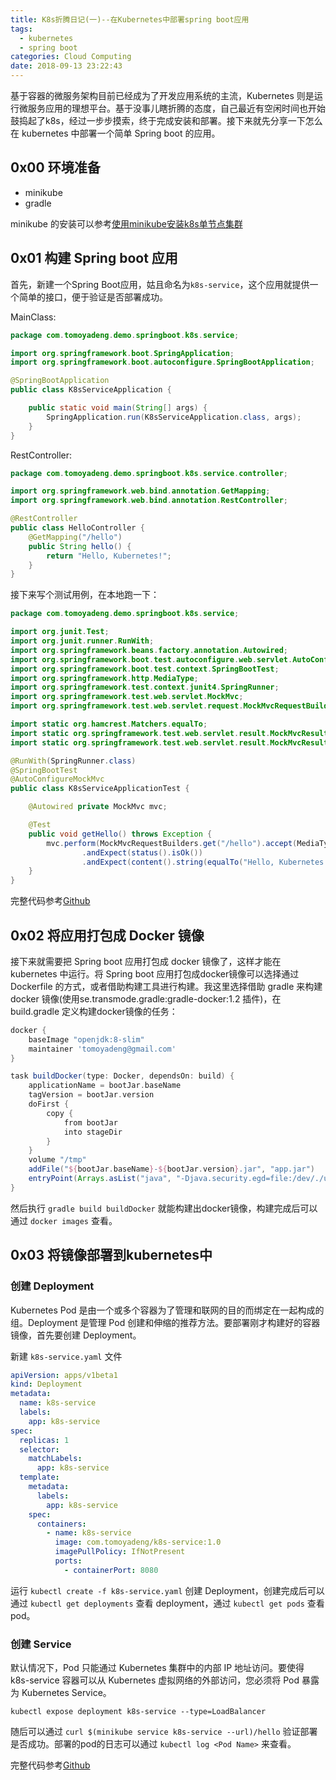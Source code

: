 ```yaml
---
title: K8s折腾日记(一)--在Kubernetes中部署spring boot应用
tags:
  - kubernetes
  - spring boot
categories: Cloud Computing
date: 2018-09-13 23:22:43
---
```



基于容器的微服务架构目前已经成为了开发应用系统的主流，Kubernetes 则是运行微服务应用的理想平台。基于没事儿瞎折腾的态度，自己最近有空闲时间也开始鼓捣起了k8s，经过一步步摸索，终于完成安装和部署。接下来就先分享一下怎么在 kubernetes 中部署一个简单 Spring boot 的应用。

## 0x00 环境准备

+ minikube
+ gradle

minikube 的安装可以参考[使用minikube安装k8s单节点集群](https://yq.aliyun.com/articles/574255)

## 0x01 构建 Spring boot 应用

首先，新建一个Spring Boot应用，姑且命名为`k8s-service`，这个应用就提供一个简单的接口，便于验证是否部署成功。

MainClass:

```java
package com.tomoyadeng.demo.springboot.k8s.service;

import org.springframework.boot.SpringApplication;
import org.springframework.boot.autoconfigure.SpringBootApplication;

@SpringBootApplication
public class K8sServiceApplication {

    public static void main(String[] args) {
        SpringApplication.run(K8sServiceApplication.class, args);
    }
}
```

<!-- more -->

RestController:

```java
package com.tomoyadeng.demo.springboot.k8s.service.controller;

import org.springframework.web.bind.annotation.GetMapping;
import org.springframework.web.bind.annotation.RestController;

@RestController
public class HelloController {
    @GetMapping("/hello")
    public String hello() {
        return "Hello, Kubernetes!";
    }
}
```

接下来写个测试用例，在本地跑一下：

```java
package com.tomoyadeng.demo.springboot.k8s.service;

import org.junit.Test;
import org.junit.runner.RunWith;
import org.springframework.beans.factory.annotation.Autowired;
import org.springframework.boot.test.autoconfigure.web.servlet.AutoConfigureMockMvc;
import org.springframework.boot.test.context.SpringBootTest;
import org.springframework.http.MediaType;
import org.springframework.test.context.junit4.SpringRunner;
import org.springframework.test.web.servlet.MockMvc;
import org.springframework.test.web.servlet.request.MockMvcRequestBuilders;

import static org.hamcrest.Matchers.equalTo;
import static org.springframework.test.web.servlet.result.MockMvcResultMatchers.content;
import static org.springframework.test.web.servlet.result.MockMvcResultMatchers.status;

@RunWith(SpringRunner.class)
@SpringBootTest
@AutoConfigureMockMvc
public class K8sServiceApplicationTest {

    @Autowired private MockMvc mvc;

    @Test
    public void getHello() throws Exception {
        mvc.perform(MockMvcRequestBuilders.get("/hello").accept(MediaType.APPLICATION_JSON))
                .andExpect(status().isOk())
                .andExpect(content().string(equalTo("Hello, Kubernetes!")));
    }
}
```

完整代码参考[Github](https://github.com/tomoyadeng/demo-springboot-k8s)

## 0x02 将应用打包成 Docker 镜像

接下来就需要把 Spring boot 应用打包成 docker 镜像了，这样才能在 kubernetes 中运行。将 Spring boot 应用打包成docker镜像可以选择通过 Dockerfile 的方式，或者借助构建工具进行构建。我这里选择借助 gradle 来构建 docker 镜像(使用se.transmode.gradle:gradle-docker:1.2 插件)，在 build.gradle 定义构建docker镜像的任务：

```groovy
docker {
    baseImage "openjdk:8-slim"
    maintainer 'tomoyadeng@gmail.com'
}

task buildDocker(type: Docker, dependsOn: build) {
    applicationName = bootJar.baseName
    tagVersion = bootJar.version
    doFirst {
        copy {
            from bootJar
            into stageDir
        }
    }
    volume "/tmp"
    addFile("${bootJar.baseName}-${bootJar.version}.jar", "app.jar")
    entryPoint(Arrays.asList("java", "-Djava.security.egd=file:/dev/./urandom", "-Dspring.profiles.active=docker", "-jar", "/app.jar"))
}
```

然后执行 `gradle build buildDocker` 就能构建出docker镜像，构建完成后可以通过 `docker images` 查看。

## 0x03 将镜像部署到kubernetes中

### 创建 Deployment

Kubernetes Pod 是由一个或多个容器为了管理和联网的目的而绑定在一起构成的组。Deployment 是管理 Pod 创建和伸缩的推荐方法。要部署刚才构建好的容器镜像，首先要创建 Deployment。

新建 `k8s-service.yaml` 文件

```yaml
apiVersion: apps/v1beta1
kind: Deployment
metadata:
  name: k8s-service
  labels:
    app: k8s-service
spec:
  replicas: 1
  selector:
    matchLabels:
      app: k8s-service
  template:
    metadata:
      labels:
        app: k8s-service
    spec:
      containers:
        - name: k8s-service
          image: com.tomoyadeng/k8s-service:1.0
          imagePullPolicy: IfNotPresent
          ports:
            - containerPort: 8080
```

运行 `kubectl create -f k8s-service.yaml` 创建 Deployment，创建完成后可以通过 `kubectl get deployments` 查看 deployment，通过 `kubectl get pods` 查看 pod。

### 创建 Service

默认情况下，Pod 只能通过 Kubernetes 集群中的内部 IP 地址访问。要使得 k8s-service 容器可以从 Kubernetes 虚拟网络的外部访问，您必须将 Pod 暴露为 Kubernetes Service。

```console
kubectl expose deployment k8s-service --type=LoadBalancer
```

随后可以通过 `curl $(minikube service k8s-service --url)/hello` 验证部署是否成功。部署的pod的日志可以通过 `kubectl log <Pod Name>` 来查看。

完整代码参考[Github](https://github.com/tomoyadeng/demo-springboot-k8s)
